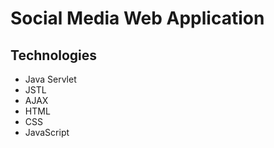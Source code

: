 # Social Media Web Application

## Technologies
- Java Servlet
- JSTL
- AJAX
- HTML
- CSS
- JavaScript
